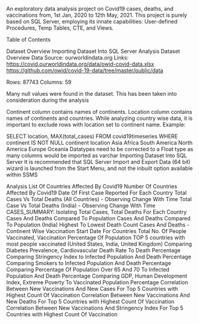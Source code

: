 An exploratory data analysis project on Covid19 cases, deaths, and vaccinations from, 1st Jan, 2020 to 12th May, 2021. This project is purely based on SQL Server, employing its innate capabilities: User-defined Procedures, Temp Tables, CTE, and Views.

Table of Contents

Dataset Overview
Importing Dataset Into SQL Server
Analysis
Dataset Overview
Data Source: ourworldindata.org Links: https://covid.ourworldindata.org/data/owid-covid-data.xlsx https://github.com/owid/covid-19-data/tree/master/public/data

Rows: 87743 Columns: 59

Many null values were found in the dataset. This has been taken into consideration during the analysis

Continent column contains names of continents. Location column contains names of continents and countries. While analyzing country wise data, it is important to exclude rows with location set to continent name. Example:

SELECT location, MAX(total_cases)
FROM covid19timeseries
WHERE continent IS NOT NULL
continent	location
Asia
Africa
South America
North America
Europe
Oceania
Datatypes need to be corrected to a Float type as many columns would be imported as varchar
Importing Dataset Into SQL Server
It is recommended that SQL Server Import and Export Data (64 bit) wizard is launched from the Start Menu, and not the inbuilt option available within SSMS

Analysis
List Of Countries Affected By Covid19
Number Of Countries Affected By Covid19
Date Of First Case Reported For Each Country
Total Cases Vs Total Deaths (All Countries) - Observing Change With Time
Total Case Vs Total Deaths (India) - Observing Change With Time
CASES_SUMMARY: Isolating Total Cases, Total Deaths For Each Country
Cases And Deaths Compared To Population
Cases And Deaths Compared To Population (India)
Highest To Lowest Death Count
Cases And Deaths - Continent Wise
Vaccination Start Date For Countries
Total No. Of People Vaccinated, Vaccination Percentage Of Population
TOP 5 countries with most people vaccinated (United States, India, United Kingdom)
Comparing Diabetes Prevalence, Cardiovascular Death Rate To Death Percentage
Comparing Stringency Index to Infected Population And Death Percentage
Comparing Smokers to Infected Population And Death Percentage
Comparing Percentage Of Population Over 65 And 70 To Infected Population And Death Percentage
Comparing GDP, Human Development Index, Extreme Poverty To Vaccinated Population Percentage
Correlation Between New Vaccinations And New Cases For Top 5 Countries with Highest Count Of Vaccination
Correlation Between New Vaccinations And New Deaths For Top 5 Countries with Highest Count Of Vaccination
Correlation Between New Vaccinations And Stringency Index For Top 5 Countries with Highest Count Of Vaccination
